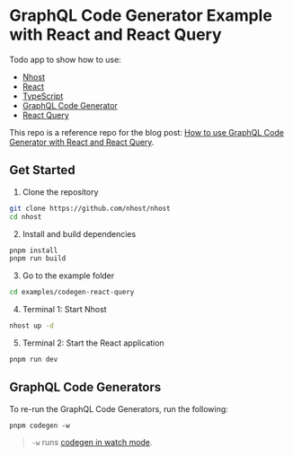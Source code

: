 # GraphQL Code Generator Example with React and React Query

Todo app to show how to use:

- [Nhost](https://nhost.io/)
- [React](https://reactjs.org/)
- [TypeScript](https://www.typescriptlang.org/)
- [GraphQL Code Generator](https://the-guild.dev/graphql/codegen)
- [React Query](https://tanstack.com/query/v4/)

This repo is a reference repo for the blog post: [How to use GraphQL Code Generator with React and React Query](https://nhost.io/blog/how-to-use-graphql-code-generator-with-react-query).

## Get Started

1. Clone the repository

```sh
git clone https://github.com/nhost/nhost
cd nhost
```

2. Install and build dependencies

```sh
pnpm install
pnpm run build
```

3. Go to the example folder

```sh
cd examples/codegen-react-query
```

4. Terminal 1: Start Nhost

```sh
nhost up -d
```

5. Terminal 2: Start the React application

```sh
pnpm run dev
```

## GraphQL Code Generators

To re-run the GraphQL Code Generators, run the following:

```
pnpm codegen -w
```

> `-w` runs [codegen in watch mode](https://www.the-guild.dev/graphql/codegen/docs/getting-started/development-workflow#watch-mode).
